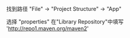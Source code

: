 找到路径
"File" -> "Project Structure" -> "App" 

选择 "properties"
在"Library Repository"中填写 'http://repo1.maven.org/maven2'
